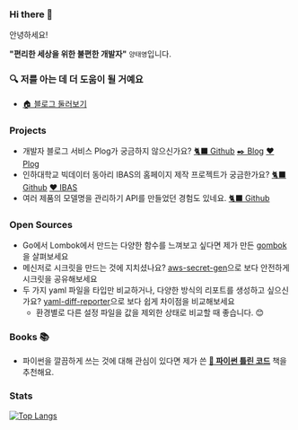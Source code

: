 ### Hi there 👋

안녕하세요! 

**"편리한 세상을 위한 불편한 개발자"** `양태영`입니다.

### 🔍 저를 아는 데 더 도움이 될 거예요
- [🏠 블로그 둘러보기](https://yangtaeyoung.github.io/)

### Projects
- 개발자 블로그 서비스 Plog가 궁금하지 않으신가요? [🐈‍⬛  Github](https://github.com/project-555) [✒️  Blog](https://project-555.github.io/) [❤️  Plog](https://www.plogcareers.net/)
- 인하대학교 빅데이터 동아리 IBAS의 홈페이지 제작 프로젝트가 궁금한가요? [🐈‍⬛  Github](https://github.com/YangTaeyoung/Inhabas.com) [❤️  IBAS](https://www.inhabas.com)
- 여러 제품의 모델명을 관리하기 API를 만들었던 경험도 있네요. [🐈‍⬛ Github](https://github.com/YangTaeyoung/MaPDuck-spring)

### Open Sources
 - Go에서 Lombok에서 만드는 다양한 함수를 느껴보고 싶다면 제가 만든 [gombok](https://github.com/YangTaeyoung/gombok)을 살펴보세요
 - 메신저로 시크릿을 만드는 것에 지치셨나요? [aws-secret-gen](https://github.com/YangTaeyoung/aws-secret-gen)으로 보다 안전하게 시크릿을 공유해보세요
 - 두 가지 yaml 파일을 타입만 비교하거나, 다양한 방식의 리포트를 생성하고 싶으신가요? [yaml-diff-reporter](https://github.com/YangTaeyoung/yaml-diff-reporter)으로 보다 쉽게 차이점을 비교해보세요
   - 환경별로 다른 설정 파일을 값을 제외한 상태로 비교할 때 좋습니다. 😊

### Books 📚
- 파이썬을 깔끔하게 쓰는 것에 대해 관심이 있다면 제가 쓴 [**📘 파이썬 틀린 코드**](https://wikidocs.net/book/8131) 책을 추천해요. 

### Stats
[![Top Langs](https://github-readme-stats.vercel.app/api/top-langs/?username=YangTaeyoung&hide=javascript,html,css,jupyter%20notebook,vue,php,scss)](https://github.com/anuraghazra/github-readme-stats)

<!--
**YangTaeyoung/YangTaeyoung** is a ✨ _special_ ✨ repository because its `README.md` (this file) appears on your GitHub profile.

Here are some ideas to get you started:

- 🔭 I’m currently working on ...
- 🌱 I’m currently learning ...
- 👯 I’m looking to collaborate on ...
- 🤔 I’m looking for help with ...
- 💬 Ask me about ...
- 📫 How to reach me: ...
- 😄 Pronouns: ...
- ⚡ Fun fact: ...
-->
